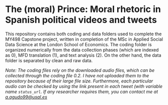 # The (moral) Prince: Moral rhetoric in Spanish political videos and tweets

This repository contains both coding and data folders used to complete the MY498 Capstone project, written in completion of the MSc in Applied Social Data Science at the London School of Economics. The coding folder is organized numerically from the data collection phases (which are indexed as 0), MFD translation (1), and text analysis (2). On the other hand, the data folder is separated by clean and raw data.

*Note: The coding files rely on the downloaded audio files, which can be collected through the coding file 0.2. I have not uploaded them to the repository because of their large file size. Furthermore, each particular audio can be checked by using the link present in each tweet (with variable name `status_url`. If any researcher requires them, you can contact me at a.agudo99@usal.es*

